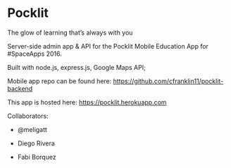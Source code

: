 # Pocklit
The glow of learning that’s always with you

Server-side admin app & API for the Pocklit Mobile Education App for #SpaceApps 2016.

Built with node.js, express.js, Google Maps API;

Mobile app repo can be found here: https://github.com/cfranklin11/pocklit-backend

This app is hosted here: https://pocklit.herokuapp.com

Collaborators:

- @meligatt

- Diego Rivera

- Fabi Borquez
